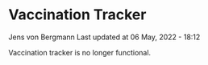 Vaccination Tracker
================
Jens von Bergmann
Last updated at 06 May, 2022 - 18:12

Vaccination tracker is no longer functional.

